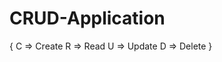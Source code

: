 # CRUD-Application

{ 
        C => Create
        R => Read
        U => Update
        D => Delete
}

